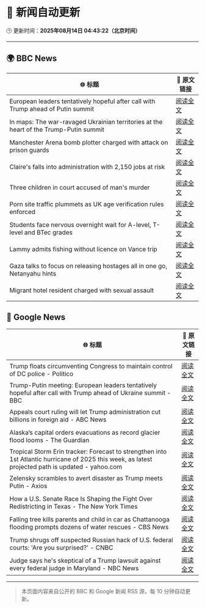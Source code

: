 # 🧠 新闻自动更新

🕒 更新时间：**2025年08月14日 04:43:22（北京时间）**

---

## 🌍 BBC News

| 🌐 标题 | 🔗 原文链接 |
|--------|-------------|
| European leaders tentatively hopeful after call with Trump ahead of Putin summit | [阅读全文](https://www.bbc.com/news/articles/cpv0l9e187yo?at_medium=RSS&at_campaign=rss) |
| In maps: The war-ravaged Ukrainian territories at the heart of the Trump-Putin summit | [阅读全文](https://www.bbc.com/news/articles/cgkrn433lk2o?at_medium=RSS&at_campaign=rss) |
| Manchester Arena bomb plotter charged with attack on prison guards | [阅读全文](https://www.bbc.com/news/articles/ckge2qdr88eo?at_medium=RSS&at_campaign=rss) |
| Claire's falls into administration with 2,150 jobs at risk | [阅读全文](https://www.bbc.com/news/articles/cp8zwdy98k8o?at_medium=RSS&at_campaign=rss) |
| Three children in court accused of man's murder | [阅读全文](https://www.bbc.com/news/articles/cgr99lkjlk4o?at_medium=RSS&at_campaign=rss) |
| Porn site traffic plummets as UK age verification rules enforced | [阅读全文](https://www.bbc.com/news/articles/c17n9k54qz2o?at_medium=RSS&at_campaign=rss) |
| Students face nervous overnight wait for A-level, T-level and BTec grades | [阅读全文](https://www.bbc.com/news/articles/c15lv2xxyy5o?at_medium=RSS&at_campaign=rss) |
| Lammy admits fishing without licence on Vance trip | [阅读全文](https://www.bbc.com/news/articles/cg7jdkmvvv1o?at_medium=RSS&at_campaign=rss) |
| Gaza talks to focus on releasing hostages all in one go, Netanyahu hints | [阅读全文](https://www.bbc.com/news/articles/c9vd734vv0yo?at_medium=RSS&at_campaign=rss) |
| Migrant hotel resident charged with sexual assault | [阅读全文](https://www.bbc.com/news/articles/c0l6kdn041wo?at_medium=RSS&at_campaign=rss) |

## 📰 Google News

| 🌐 标题 | 🔗 原文链接 |
|--------|-------------|
| Trump floats circumventing Congress to maintain control of DC police - Politico | [阅读全文](https://news.google.com/rss/articles/CBMif0FVX3lxTE9wQlFFSXlrNGJOdnl4MHJoc0Z4M3BYSTJ2TENsMkpXTEhqVlJ1YmZ2alJ3T2lZNkx3cFVpT3ZXS1BxbXIyRTBiLW1MLVNhSk5MRm5mWGtOWkZmWFdDcjk5TDlLdmNxRDIyMXlSS0N0ZUhkT3k4ajFwcl9nUzdDUlU?oc=5) |
| Trump-Putin meeting: European leaders tentatively hopeful after call with Trump ahead of Ukraine summit - BBC | [阅读全文](https://news.google.com/rss/articles/CBMiWkFVX3lxTE16SHdQeTFJSHZuZUpmeEI0MW5rTHhRSFc3a2F5b0lFbkJLU1VPSVZQUEQ5Z3NkMDJhRXNqa2FrMnM5dGtqQTFZazBrcXpqRExVRGx3dnlPTlBOUdIBX0FVX3lxTE1vT0RyU1FUekxibklPTVk3TGRRbFVnSDM4MG41VVRpaFAwRElkVmVJVXBucDNJcF9pRE1WRFk5NUN4dTd4QmcyRFY5R1NCOHY1RDRSVkNpeVRDVmtTNVJR?oc=5) |
| Appeals court ruling will let Trump administration cut billions in foreign aid - ABC News | [阅读全文](https://news.google.com/rss/articles/CBMiqwFBVV95cUxQdnVIeS15RnZNaVc5cmlsSGNsbEhZZnVtd3dpNVllSE52NWltUGRqVHRVSVpTNzM4YlB1ZUZ4bDNSUVQzdzVCa0dyVHRFTUVrNlBwemFSQUpJVTV1Q2kyc215OUl2RVNUMWZQU2FzemdRWU9haFMyZXRIZDBvS2VnSndrX2lIQV9lNXgwM29ZMWhCYmpKOEgwQ2t1YnNrb3Bzd1pQVVIyTGszNUXSAbABQVVfeXFMTVVpZk5hT2tzeGdSNWUxMWZ0RjI2aENVd3owT3FIR3J3NVNhR2g3UEYxeDg2ZHR5Tl9OcmhnZTVVaUNRSVJOODdKRFhvOGlzQzdYUDVERXZJTXlyaFRncjBwcTdTcWp1MTF2Z1k5MmFNZVNNejM4ZVpUVVdSWDlrTXh5S1RSOTU2NkFWeFZaa29rX0N3Nnl0Y2xTcXRFTm9uTW93UWxMMXdFZmwwU3pJenY?oc=5) |
| Alaska’s capital orders evacuations as record glacier flood looms - The Guardian | [阅读全文](https://news.google.com/rss/articles/CBMilgFBVV95cUxNdXN1YVBVWll4TC0xTC14cmlvcFRWMEd2SHU5UWpGN2ZZNVlWRTRUVl83VGhvdGFBYU5JczEwRklnMnFCMXNuN1lyQXBqMWdsQ0hJOXpqci1DWDB1eXNvQlM0MlVWbE5jVW4zMF9NTWh6US1YSnpZblBhZUh4YzN2aElDT1VQT2xLNjZSdG1IbWl1Q0JGMlE?oc=5) |
| Tropical Storm Erin tracker: Forecast to strengthen into 1st Atlantic hurricane of 2025 this week, as latest projected path is updated - yahoo.com | [阅读全文](https://news.google.com/rss/articles/CBMioAJBVV95cUxPcjkxRHhKMWdYVW9SVFFoenozMmxDUHBwU1hPM1FvbE1INU1zYXZMYjdPYktjUWprSVFNSUlMbWxYNVJpZWVWbk5EdkMwbS1tYURjZEdKZjVhMllBWDFGWnFDTVRkMUJVNV82VERqdjVkZlJIUFpSbVhrQ2RCTTV5VkhFUExMWENrdUhZQ2h1djdpbXM4THZpeGtVSUl4bEYwc20tTzJ1OW5VcWMtRU1jNWRTbDlIMHk2Z2JuZy1qMGY3amx0TnJKMmVHS2h1WmZ3cTBTMjNNeVZESl9qbDZsSWJBSVc5TEdZMFNuMENkeDZnbzYtOWxjVFlYV3N5QS1iTDJ3WmVJVzRVcVhvNEJ2Z1BWcVNKNHdhMHp1cTNFdGE?oc=5) |
| Zelensky scrambles to avert disaster as Trump meets Putin - Axios | [阅读全文](https://news.google.com/rss/articles/CBMid0FVX3lxTE5RX0hjWGxqV0dEdDlqNl9EbnhDR2tLaXp6aUh2aDk3X3VpeklBVDRSZnd3RlZESm5JRFBmTzN4aGVRLXBUS1B1R2NiR1gzbm44bkpjaTREb0NEVUdOTUNBZVdud2hyMTJxNk5qdUUyTWZEZzFQS1FV?oc=5) |
| How a U.S. Senate Race Is Shaping the Fight Over Redistricting in Texas - The New York Times | [阅读全文](https://news.google.com/rss/articles/CBMihAFBVV95cUxNWFhrSFQxcXVuc0NscWdhMm5PRHdoUS1LNjlOVFM2dzRZMUt2VHpMQ3U3a0lZUEhvSmJLdW9Jcm1BNXBobEZIbG1jOUkzV3FfTkttajk4REg2bHBCRlFRWFBGVWVxRzlNRkktT0x3QXhTcUtsNHJxcHphVmVQa1ROckY5Q0E?oc=5) |
| Falling tree kills parents and child in car as Chattanooga flooding prompts dozens of water rescues - CBS News | [阅读全文](https://news.google.com/rss/articles/CBMiowFBVV95cUxQSlhPbXlFdkZ5d0JaT29uVWloNURvUGh3NjJYTm1LX3Y2eGZVcW5iR1VCMVVWQkdmWWY2ODYxWm5mSl9VRC1wd0EydWdYVklpRTJNODN1c21RcXI3YmJnaXozTV9xeEFuWnFJZHVqWmJaVElDOVNndE5nakYwaTE2dTZGR3liVVNNYnB0dzFpLVJfMG1lM2tMWkl1ckthMW5MUmJn0gGoAUFVX3lxTE9jNlVrUklBZWFFSkpPUW5xdHo3bnU2WGVUcTZHUklQb2R3TWxuOEY0N245bGd5aVdnc3hjaXZxWlJOUDdxYk1aZy1MQUFUenhsNFJuTUJ2TmNQYWtTSUljNUwwZmZTNTlOVGZkSHRvQzluSHpHa1RhVWV3WTd0WFpXVjVCTmZNelZiWWRabXVMTWNOSWFQTjZMQ3lETHVuVzVjQWFGR2h5Zw?oc=5) |
| Trump shrugs off suspected Russian hack of U.S. federal courts: 'Are you surprised?' - CNBC | [阅读全文](https://news.google.com/rss/articles/CBMifkFVX3lxTE1RejZMbDYwN0s5Y3NFZUd3dXJGM1dLLVRwTV9BdUxBbVd4dGNYTzNYQVM1bkRWc0ZMNVI1ZmFNcVh4MlpZMVNCSGMxRXpONk1lcGRnd1ZhTXdELXhzZkpWTFM5S2NkMGp6enlsT1ZCM2REUlZVbTg4QjF5XzdiQdIBgwFBVV95cUxOSERhMFoxb0JDZnhrajV4dGdRSVJkRHNDcjg3Zno1WnlyZzVsNnhLaTJfRjQ2dTNCcjFGbEhwZzRLRllPbURSNkwzTnJfaEh1Wm9kblJid3VkOUFfN1BvWDhtcjZoU2tpT1lIOHFQcUM3cnlERURzR0gtdmF4R0VyMl9uSQ?oc=5) |
| Judge says he's skeptical of a Trump lawsuit against every federal judge in Maryland - NBC News | [阅读全文](https://news.google.com/rss/articles/CBMixgFBVV95cUxNcW5UVFFaMTdZWXMzbmZEVk9GcWpkSjVKUkhNZ01rWUpLWjNZQmwyaVA3RzNqR1JVVG5yWFJGV0E4QUtxNUJkVXhYdl85NXJTVWJ1bzZYZDNobXBRd2FSczI4cEcxejJZaFdoTkFMYnh0d3J0X1poZ19RTXhoYVVWM19DdWd5Uzd4dXJEWDdJTUVOc2pEX1JYUXdIdDVpUFFDU1pvcGI1M1pfR0RIcTdXYjdqNzhqSzluV0tLM2U2T0JkV3NBTEHSAVZBVV95cUxONkd0SWY1LVlDeTltN25KV0xSTGhoMlBDVUxLUWNGSWJEay1FdWpSNl81QXktUHM3blE3QzF2TmFFQ0RiT1hndUFKTTF0UEVhSzJ5cnJjdw?oc=5) |

---
> 本页面内容来自公开的 BBC 和 Google 新闻 RSS 源，每 10 分钟自动更新。